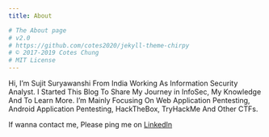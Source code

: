 ```yaml
---
title: About

# The About page
# v2.0
# https://github.com/cotes2020/jekyll-theme-chirpy
# © 2017-2019 Cotes Chung
# MIT License
---
```


Hi, I’m Sujit Suryawanshi From India Working As Information Security Analyst. I Started This Blog To Share My Journey in InfoSec, My Knowledge And To Learn More.
I’m Mainly Focusing On Web Application Pentesting, Android Application Pentesting, HackTheBox, TryHackMe And Other CTFs.

If wanna contact me, Please ping me on [LinkedIn](https://in.linkedin.com/in/n008h4ck3r)

<script src="https://www.hackthebox.eu/badge/123340"></script>
